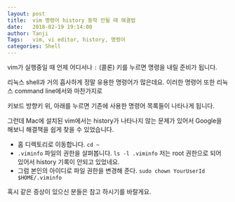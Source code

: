 ```yaml
---
layout: post
title:  vim 명령어 history 동작 안될 때 해결법
date:   2018-02-19 19:14:00
author: Tanji
Tags:   vim, vi editor, history, 명령어
categories: Shell
---
```


vim가 실행중일 때 언제 어디서나 `:` (콜론) 키를 누르면 명령을 내릴 준비가 됩니다.

리눅스 shell과 거의 흡사하게 정말 유용한 명령어가 많은데요. 이러한 명령어 또한 리눅스 command line에서와 마찬가지로

키보드 방향키 위, 아래를 누르면 기존에 사용한 명령어 목록들이 나타나게 됩니다.

그런데 Mac에 설치된 vim에서는 history가 나타나지 않는 문제가 있어서 Google을 해보니 해결책을 쉽게 찾을 수 있었습니다.

- 홈 디렉토리로 이동합니다. `cd ~`
- `.viminfo` 파일의 권한을 살펴봅니다. `ls -l .viminfo`
  저는 root 권한으로 되어 있어서 history 기록이 안되고 있었네요.
- 그럼 본인의 아이디로 파일 권한을 변경해 준다.
  `sudo chown YourUserId $HOME/.viminfo`

혹시 같은 증상이 있으신 분들은 참고 하시기를 바랄게요.
